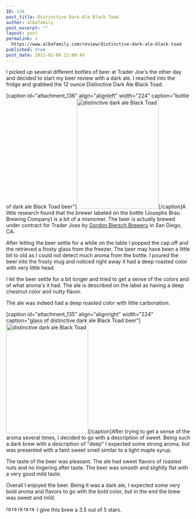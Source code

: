 ```yaml
---
ID: 134
post_title: Distinctive Dark Ale Black Toad
author: albafamily
post_excerpt: ""
layout: post
permalink: >
  https://www.albafamily.com/review/distinctive-dark-ale-black-toad
published: true
post_date: 2012-02-06 21:00:45
---
```

I picked up several different bottles of beer at Trader Joe's the other day and decided to start my beer review with a dark ale. I reached into the fridge and grabbed the 12 ounce Distinctive Dark Ale Black Toad.

[caption id="attachment_136" align="alignleft" width="224" caption="bottle of dark ale Black Toad beer"]<a href="https://www.albafamily.com/wp-content/uploads/IMG_20120205_191723-e1328578612459.jpg" class="fancybox"><img src="https://www.albafamily.com/wp-content/uploads/IMG_20120205_191723-e1328578612459-224x300.jpg" alt="distinctive dark ale Black Toad" title="bottle of Black Toad" width="224" height="300" class="size-medium wp-image-136" /></a>[/caption]A little research found that the brewer labeled on the bottle (Josephs Brau Brewing Company) is a bit of a misnomer. The beer is actually brewed under contract for Trader Joes by <a href="http://www.gordonbiersch.com/brewery/" title="Gordon Biersch Brewing" target="_blank">Gordon Biersch Brewery</a> in San Diego, CA.

After letting the beer settle for a while on the table I popped the cap off and the retrieved a frosty glass from the freezer. The beer may have been a little bit to old as I could not detect much aroma from the bottle. I poured the beer into the frosty mug and noticed right away it had a deep roasted color with very little head. 

I let the beer settle for a bit longer and tried to get a sense of the colors and of what aroma's it had. The ale is described on the label as having a deep chestnut color and nutty flavor.

The ale was indeed had a deep roasted color with little carbonation.

[caption id="attachment_135" align="alignright" width="224" caption="glass of distinctive dark ale Black Toad beer"]<a href="https://www.albafamily.com/wp-content/uploads/IMG_20120206_185752-e1328578549832.jpg" class="fancybox"><img src="https://www.albafamily.com/wp-content/uploads/IMG_20120206_185752-e1328578549832-224x300.jpg" alt="distinctive dark ale Black Toad" title="glass distinctive dark ale Black Toad" width="224" height="300" class="size-medium wp-image-135" /></a>[/caption]After trying to get a sense of the aroma several times, I decided to go with a description of sweet. Being such a dark brew with a description of "deep" I expected some strong aroma, but was presented with a faint sweet smell similar to a light maple syrup.

The taste of the beer was pleasant. The ale had sweet flavors of roasted nuts and no lingering after taste. The beer was smooth and slightly flat with a very good mild taste.

Overall I enjoyed the beer. Being it was a dark ale, I expected some very bold aroma and flavors to go with the bold color, but in the end the brew was sweet and mild.

<div><img src="https://www.albafamily.com/wp-content/uploads/rating_on.gif" alt="rating on" title="rating_on" width="16" height="16" /><img src="https://www.albafamily.com/wp-content/uploads/rating_on.gif" alt="rating on" title="rating_on" width="16" height="16" /><img src="https://www.albafamily.com/wp-content/uploads/rating_on.gif" alt="rating on" title="rating_on" width="16" height="16" /><img src="https://www.albafamily.com/wp-content/uploads/rating_half.gif" alt="rating half" title="rating_half" width="16" height="16" /><img src="https://www.albafamily.com/wp-content/uploads/rating_off.gif" alt="rating off" title="rating_off" width="16" height="16" /> I give this brew a 3.5 out of 5 stars.</div>